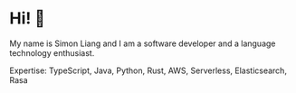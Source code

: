 # Hi! 👋

My name is Simon Liang and I am a software developer and a language technology enthusiast.

Expertise: TypeScript, Java, Python, Rust, AWS, Serverless, Elasticsearch, Rasa
